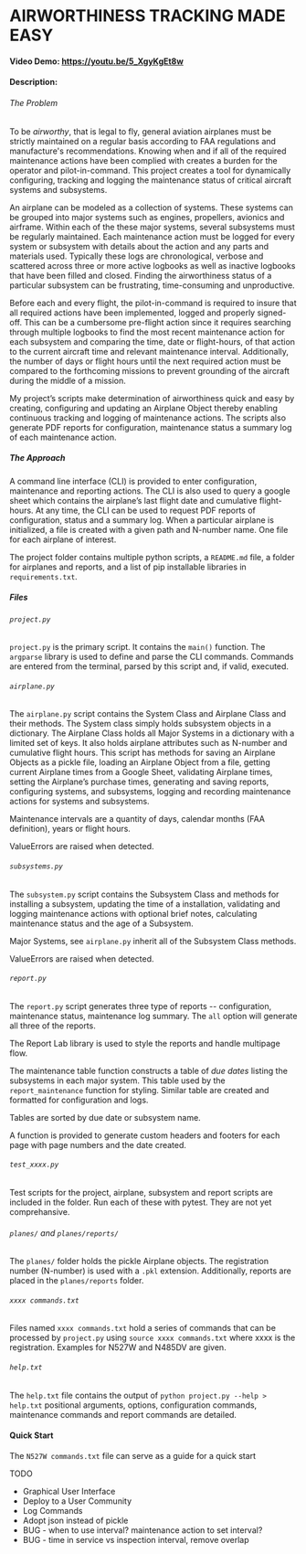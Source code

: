 # AIRWORTHINESS TRACKING MADE EASY

#### Video Demo:  https://youtu.be/5_XgyKgEt8w

#### Description:

###### The Problem

To be *airworthy*, that is legal to fly, general aviation airplanes must be strictly maintained on a regular basis according to FAA regulations and manufacture's recommendations. Knowing when and if all of the required maintenance actions have been complied with creates a burden for the operator and pilot-in-command. This project creates a tool for dynamically configuring, tracking and logging the maintenance status of critical aircraft systems and subsystems.

An airplane can be modeled as a collection of systems. These systems can be grouped into major systems such as engines, propellers, avionics and airframe. Within each of the these major systems, several subsystems must be regularly maintained. Each maintenance action must be logged for every system or subsystem  with details about the action and any parts and materials used. Typically these logs are chronological, verbose and scattered across three or more active logbooks as well as inactive logbooks that have been filled and closed. Finding the airworthiness status of a particular subsystem can be frustrating, time-consuming and unproductive.

Before each and every flight, the pilot-in-command is required to insure that all required actions have been implemented, logged and properly signed-off.  This can be a cumbersome pre-flight action since it requires searching through multiple logbooks to find the most recent maintenance action for each subsystem and comparing the time, date or flight-hours, of that action to the current aircraft time and relevant maintenance interval.  Additionally, the number of days or flight hours until the next required action must be compared to the forthcoming missions to prevent grounding of the aircraft during the middle of a mission.

My project’s scripts make determination of airworthiness quick and easy by creating, configuring and updating an Airplane Object thereby enabling continuous tracking and logging of maintenance actions.  The scripts also generate PDF reports for configuration, maintenance status a summary log of each maintenance action.

##### The Approach

A command line interface (CLI) is provided to enter configuration, maintenance and reporting actions.  The CLI is also used to query a google sheet which contains the airplane’s last flight date and cumulative flight-hours.  At any time, the CLI can be used to request PDF reports of configuration, status and a summary log.  When a particular airplane is initialized, a file is created with a given path and N-number name.  One file for each airplane of interest.

The project folder contains multiple python scripts, a `README.md` file, a folder for airplanes and reports, and a list of pip installable libraries in `requirements.txt`.

##### Files

###### `project.py`

`project.py` is the primary script.  It contains the `main()` function.  The `argparse` library is used to define and parse the CLI commands.  Commands are entered from the terminal, parsed by this script and, if valid, executed.

###### `airplane.py`

The `airplane.py` script contains the System Class and Airplane Class and their methods.  The System class simply holds subsystem objects in a dictionary.  The Airplane Class holds all Major Systems in a dictionary with a limited set of keys.   It also holds airplane attributes such as N-number and cumulative flight hours.   This script has methods for saving an Airplane Objects as a pickle file, loading an Airplane Object from a file, getting current Airplane times from a Google Sheet, validating Airplane times, setting the Airplane’s purchase times, generating and saving reports, configuring systems, and subsystems,  logging and recording maintenance actions for systems and subsystems.

Maintenance intervals are a quantity of days, calendar months (FAA definition), years or flight hours.

ValueErrors are raised when detected.

###### `subsystems.py`

The `subsystem.py` script contains the Subsystem Class and methods for installing a subsystem, updating the time of a installation, validating and logging maintenance actions with optional brief notes, calculating maintenance status and the age of a Subsystem.

Major Systems, see `airplane.py` inherit all of the Subsystem Class methods.

ValueErrors are raised when detected.

###### `report.py`

The `report.py` script generates three type of reports -- configuration, maintenance status, maintenance log summary.  The `all` option will generate all three of the reports.

The Report Lab library is used to style the reports and handle multipage flow.

The maintenance table function constructs a table of *due dates* listing the subsystems in each major system.  This table used by the `report_maintenance` function for styling.  Similar table are created and formatted for configuration and logs.

Tables are sorted by due date or subsystem name.

A function is provided to generate custom  headers and footers for each page with page numbers and the date created.

###### `test_xxxx.py`

Test scripts for the project, airplane, subsystem and report scripts are included in the folder.  Run each of these with pytest.  They are not yet comprehansive.

###### `planes/` and `planes/reports/`

The `planes/` folder holds the pickle Airplane objects.  The registration number (N-number) is used with a `.pkl` extension.  Additionally, reports are placed in the `planes/reports` folder.

###### `xxxx commands.txt`

Files named `xxxx commands.txt` hold a series of commands that can be processed by `project.py`  using `source xxxx commands.txt` where xxxx is the registration.  Examples for N527W and N485DV are given.

###### `help.txt`

The `help.txt` file contains the output of `python project.py --help > help.txt`  positional arguments, options, configuration commands, maintenance commands and report commands are detailed.
#### Quick Start

The `N527W commands.txt` file can serve as a guide for a quick start


TODO
*  Graphical User Interface
* Deploy to a User Community
* Log Commands
* Adopt json instead of pickle
* BUG - when to use interval? maintenance action to set interval?
* BUG - time in service vs inspection interval, remove overlap



